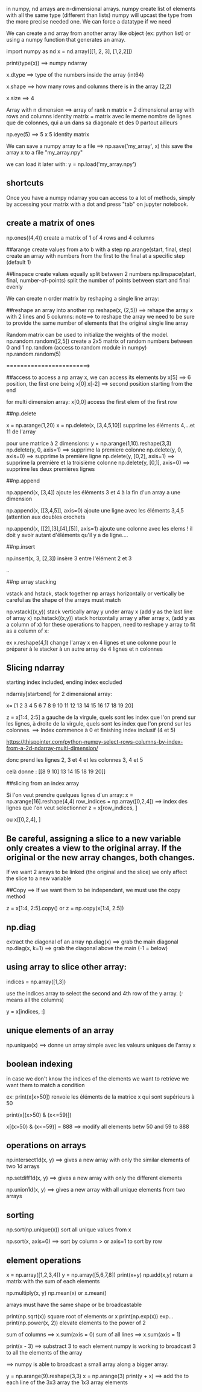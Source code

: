 in numpy, nd arrays are n-dimensional arrays.
numpy create list of elements with all the same type (different than lists)
numpy will upcast the type from the more precise needed one. We can force a datatype if we need

We can create a nd array from another array like object (ex: python list) or using a numpy function that generates an array.

import numpy as nd
x = nd.array([[1, 2, 3], [1,2,2]])

print(type(x)) ==> numpy ndarray

x.dtype ==> type of the numbers inside the array (int64)

x.shape ==> how many rows and columns there is in the array (2,2)

x.size ==> 4

Array with n dimension ==> array of rank n
matrix = 2 dimensional array with rows and columns
identity matrix = matrix avec le meme nombre de lignes que de colonnes, qui a un dans sa diagonale et des 0 partout ailleurs

np.eye(5) ==> 5 x 5 identity matrix

We can save a numpy array to a file ==> np.save('my_array', x)
this save the array x to a file "my_array.npy"

we can load it later with:
y = np.load('my_array.npy')

## shortcuts

Once you have a numpy ndarray you can access to a lot of methods, simply by accessing your matrix with a dot and press "tab" on jupyter notebook.


## create a matrix of ones

np.ones((4,4)) create a matrix of 1 of 4 rows and 4 columns

##arange create values from a to b with a step
np.arange(start, final, step) create an array with numbers from the first to the final at a specific step (default 1)

##linspace create values equally split between 2 numbers
np.linspace(start, final, number-of-points) split the number of points between start and final evenly

We can create n order matrix by reshaping a single line array:

##reshape an array into another
np.reshape(x, (2,5)) ==> rehape the array x with 2 lines and 5 columns:
note==> to reshape the array we need to be sure to provide the same number of elements that the original single line array


Random matrix can be used to initialize the weights of the model.
np.random.random([2,5])
create a 2x5 matrix of random numbers between 0 and 1
np.random (access to random module in numpy)
np.random.random(5)

========================>

##access
to access a np array x, we can access its elements by x[5] ==> 6 position, the first one being x[0]
x[-2]  ==> second position starting from the end

for multi dimension array: x[0,0] access the first elem of the first row


##np.delete

x = np.arange(1,20)
x = np.delete(x, [3,4,5,10])
supprime les éléments 4,...et 11 de l'array

pour une matrice à 2 dimensions:
y = np.arange(1,10).reshape(3,3)
np.delete(y, 0, axis=1) ==> supprime la premiere colonne
np.delete(y, 0, axis=0) ==> supprime la première ligne
np.delete(y, [0,2], axis=1) ==> supprime la première et la troisième colonne
np.delete(y, [0,1], axis=0) ==> supprime les deux premières lignes

##np.append

np.append(x, [3,4]) ajoute les éléments 3 et 4 à la fin d'un array a une dimension

np.append(x, [[3,4,5]], axis=0) ajoute une ligne avec les éléments 3,4,5 (attention aux doubles crochets

np.append(x, [[2],[3],[4],[5]], axis=1) ajoute une colonne avec les elems ! il doit y avoir autant d'éléments qu'il y a de ligne....

##np.insert

np.insert(x, 3, [2,3]) insère 3 entre l'élément 2 et 3

..

##np array stacking

vstack and hstack, stack together np arrays horizontally or vertically
be careful as the shape of the arrays must match

np.vstack((x,y)) stack vertically array y under array x (add y as the last line of array x)
np.hstack((x,y)) stack horizontally array y after array x, (add y as a column of x)
for these operations to happen, need to reshape y array to fit as a column of x:

ex x.reshape(4,1) change l'array x en 4 lignes et une colonne pour le préparer à le stacker à un autre array de 4 lignes et n colonnes


## Slicing ndarray

starting index included, ending index excluded

ndarray[start:end]
for 2 dimensional array:

x= 
[1  2  3  4  5
 6  7  8  9 10
11 12 13 14 15
16 17 18 19 20]

z = x[1:4, 2:5]
a gauche de la virgule, quels sont les index que l'on prend sur les lignes,
à droite de la virgule, quels sont les index que l'on prend sur les colonnes.
==> Index commence à 0 et finishing index inclusif (4 et 5)

https://thispointer.com/python-numpy-select-rows-columns-by-index-from-a-2d-ndarray-multi-dimension/

donc prend les lignes 2, 3 et 4 et les colonnes 3, 4 et 5

celà donne :
[[8 9 10]
13 14 15
18 19 20]]

##slicing from an index array

Si l'on veut prendre quelques lignes d'un array:
x = np.arange[16].reshape(4,4)
row_indices = np.array([0,2,4]) ==> index des lignes que l'on veut selectionner 
z = x[row_indices, ]

ou x[[0,2,4], ]


## Be careful, assigning a slice to a new variable only creates a view to the original array. If the original or the new array changes, both changes.

If we want 2 arrays to be linked (the original and the slice) we only affect the slice to a new variable

##Copy ==> If we want them to be independant, we must use the copy method

z = x[1:4, 2:5].copy()
or z = np.copy(x[1:4, 2:5])

## np.diag

extract the diagonal of an array
np.diag(x) ==> grab the main diagonal
np.diag(x, k=1) ==> grab the diagonal above the main (-1 = below)

## using array to slice other array:

indices =  np.array([1,3])

use the indices array to select the second and 4th row of the y array. (_:_ means all the columns)

y = x[indices, :]

## unique elements of an array

np.unique(x) ==> donne un array simple avec les valeurs uniques de l'array x

## boolean indexing

in case we don't know the indices of the elements we want to retrieve
we want them to match a condition

ex: print(x[x>50]) renvoie les éléments de la matrice x qui sont supérieurs à 50

print(x[(x>50) & (x<=59)])

x[(x>50) & (x<=59)] = 888 ==> modify all elements betw 50 and 59 to 888


## operations on arrays

np.intersect1d(x, y) ==> gives a new array with only the similar elements of two 1d arrays

np.setdiff1d(x, y) ==> gives a new array with only the different elements

np.union1d(x, y) ==> gives a new array with all unique elements from two arrays

## sorting

np.sort(np.unique(x)) sort all unique values from x

np.sort(x, axis=0) ==> sort by column > or axis=1 to sort by row 


## element operations

x = np.array([1,2,3,4])
y = np.array([5,6,7,8])
print(x+y)
np.add(x,y)
return a matrix with the sum of each elements

np.multiply(x, y)
np.mean(x) or x.mean()

arrays must have the same shape or be broadcastable

print(np.sqrt(x)) square root of elements or x
print(np.exp(x))  exp...
print(np.power(x, 2)) elevate elements to the power of 2

sum of columns ==> x.sum(axis = 0)
sum of all lines ==> x.sum(axis = 1)

print(x - 3) ==> substract 3 to each element
numpy is working to broadcast 3 to all the elements of the array


==> numpy is able to broadcast a small array along a bigger array:

y = np.arange(9).reshape(3,3)
x = np.arange(3)
print(y + x) ==> add the to each line of the 3x3 array the 1x3 array elements


